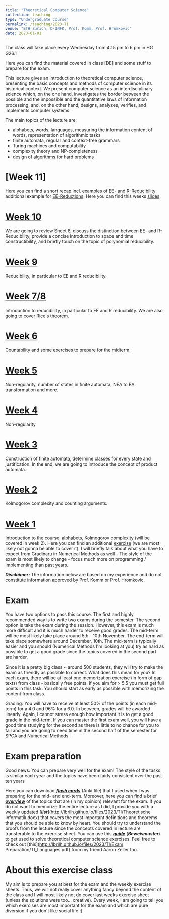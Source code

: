 ```yaml
---
title: "Theoretical Computer Science"
collection: teaching
type: "Undergraduate course"
permalink: /teaching/2023-TI
venue: "ETH Zürich, D-INFK, Prof. Komm, Prof. Hromkovic"
date: 2023-01-01
---
```


The class will take place every Wednesday from 4:15 pm to 6 pm in HG G26.1

Here you can find the material covered in class [DE] and some stuff to prepare for the exam.

This lecture gives an introduction to theoretical computer science, presenting the basic concepts and methods of computer science in its historical context. We present computer science as an interdisciplinary science which, on the one hand, investigates the border between the possible and the impossible and the quantitative laws of information processing, and, on the other hand, designs, analyzes, verifies, and implements computer systems.

The main topics of the lecture are:

- alphabets, words, languages, measuring the information content of words, representation of algorithmic tasks
- finite automata, regular and context-free grammars
- Turing machines and computability
- complexity theory and NP-completeness
- design of algorithms for hard problems

[Week 11]
======
Here you can find a short recap incl. examples of [EE- and R-Reducibility](http://lbrilh.github.io/files/2023/TI/Nachhilfe2.pdf) additional example for [EE-Reductions](http://lbrilh.github.io/files/2023/TI/Nachhilfe.pdf). Here you can find this weeks [slides](http://lbrilh.github.io/files/2023/TI/Uebungsstunde_9.pdf).

[Week 10](http://lbrilh.github.io/files/2023/TI/Woche_10.pdf)
======
We are going to review Sheet 8, discuss the distinction between EE- and R-Reducibility, provide a concise introduction to space and time constructibility, and briefly touch on the topic of polynomial reducibility.

[Week 9](http://lbrilh.github.io/files/2023/TI/Woche_9.pdf)
======
Reducibility, in particular to EE and R reducibility.

[Week 7/8](http://lbrilh.github.io/files/2023/TI/Woche_7_8.pdf)
======
Introduction to reducibility, in particular to EE and R reducibility. We are also going to cover Rice's theorem.

[Week 6](http://lbrilh.github.io/files/2023/TI/Woche_6.pdf)
======
Countability and some exercises to prepare for the midterm.

[Week 5](http://lbrilh.github.io/files/2023/TI/Woche_5.pdf)
======
Non-regularity, number of states in finite automata, NEA to EA transformation and more.  

[Week 4](http://lbrilh.github.io/files/2023/TI/Woche_4.pdf)
======
Non-regularity

[Week 3](http://lbrilh.github.io/files/2023/TI/Woche_3.pdf)
======
Construction of finite automata, determine classes for every state and justification. In the end, we are going to introduce the concept of product automata.

[Week 2](http://lbrilh.github.io/files/2023/TI/Woche_2.pdf)
======
Kolmogorov complexity and counting arguments.

[Week 1](http://lbrilh.github.io/files/2023/TI/Woche_1.pdf)
======

Introduction to the course, alphabets, Kolmogorov complexity (will be covered in week 2). Here you can find an additional [exercise](http://lbrilh.github.io/files/2023/TI/Additional_1.pdf) (we are most likely not gonna be able to cover it). I will briefly talk about what you have to expect from Gradinaru in Numerical Methods as well - The style of the exam is most likely to change - focus much more on programming / implementing than past years.

***Disclaimer:*** The information below are based on my experience and do not constitute information approved by Prof. Komm or Prof. Hromkovic.

Exam  
======
You have two options to pass this course. The first and highly recommended way is to write two exams during the semester. The second option is take the exam during the session. However, this exam is much more difficult and it is much harder to receive good grades. The mid-term will be most likely take place around 5th - 10th November. The end-term will take place somewhere around December, 10th. The mid-term is typically easier and you should (Numerical Methods I'm looking at you) try as hard as possible to get a good grade since the topics covered in the second part are harder.

Since it is a pretty big class ~ around 500 students, they will try to make the exam as friendly as possible to correct. What does this mean for you? In each exam, there will be at least one memorization exercise (in form of gap texts) from class - basically free points. If you aim for > 5.5 you must get full points in this task. You should start as early as possible with memorizing the content from class.


Grading:
You will have to receive at least 50% of the points (in each mid-term) for a 4.0 and 96% for a 6.0. In between, grades will be awarded linearly. Again, I cannot stress enough how important it is to get a good grade in the mid-term. If you can master the first exam well, you will have a good time studying for the second as there is little to no chance for you to fail and you are going to need time in the second half of the semester for SPCA and Numerical Methods.

Exam preparation
======
Good news: You can prepare very well for the exam! The style of the tasks is similar each year and the topics have been fairly consistent over the past ten years

Here you can download [***flash cards***](http://lbrilh.github.io/files/2023/TI/Anki.zip) (Anki file) that I used when I was preparing for the mid- and end-term. Moreover, here you can find a brief [***overview***](http://lbrilh.github.io/files/2023/TI/Themenueberblick.pdf) of the topics that are (in my opinion) relevant for the exam. If you do not want to memorize the entire lecture as I did, I provide you with a weekly updated [***list***](http://lbrilh.github.io/files/2023/TI/Theoretische Informatik.docx) that covers the most important definitions and theorems that you should be able to know by heart. You should try to understand the proofs from the lecture since the concepts covered in lecture are transferable to the exercise sheet.
You can use this [***guide***](http://lbrilh.github.io/files/2023/TI/Beweismuster.pdf) (***Beweismuster***) to get used to solve theoretical computer science exercises. Feel free to check out [this](http://lbrilh.github.io/files/2023/TI/Exam Preparation/TI_Languages.pdf) from my friend Aaron Zeller too.

About this exercise class
======
My aim is to prepare you at best for the exam and the weekly exercise sheets. Thus, we will not really cover anything fancy beyond the content of the class and I will most likely not do cover last weeks exercise sheet (unless the solutions were too... creative). Every week, I am going to tell you which exercises are most important for the exam and which are pure diversion if you don't like social life :)
